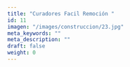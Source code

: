 ```yaml
---
title: "Curadores Facil Remoción "
id: 11
imagen: "/images/construccion/23.jpg"
meta_keywords: ""
meta_description: ""
draft: false
weight: 0
---
```

